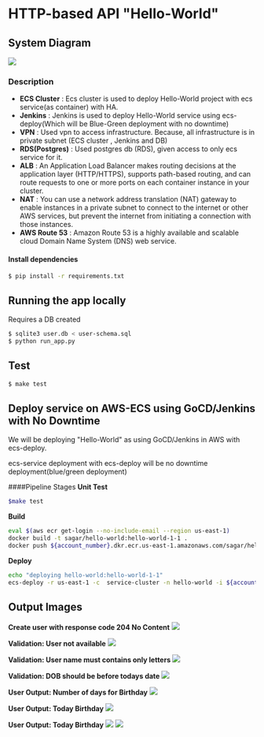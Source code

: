 # HTTP-based API "Hello-World"

## System Diagram
![](https://github.com/sagar-babar/Hello-World/blob/master/output-images/system-diagram.png)

### Description

- **ECS Cluster**      : Ecs cluster is used to deploy Hello-World project with ecs service(as container) with HA.
- **Jenkins**             : Jenkins is used to deploy Hello-World service using ecs-deploy(Which will be Blue-Green deployment with no downtime)
- **VPN**                   : Used vpn to access infrastructure. Because, all infrastructure is in private subnet (ECS cluster , Jenkins and DB)
- **RDS(Postgres)** : Used postgres db (RDS), given access to only ecs service for it.
- **ALB**                   : An Application Load Balancer makes routing decisions at the application layer (HTTP/HTTPS), supports path-based routing, and can                                       route  requests to one or more ports on each container instance in your cluster.
- **NAT**                   : You can use a network address translation (NAT) gateway to enable instances in a private subnet to connect to the internet or other AWS                               services, but prevent the internet from initiating a connection with those instances.
- **AWS Route 53**  : Amazon Route 53 is a highly available and scalable cloud Domain Name System (DNS) web service.

#### Install dependencies
```bash
$ pip install -r requirements.txt
```

## Running the app locally
Requires a DB created
```bash
$ sqlite3 user.db < user-schema.sql
$ python run_app.py
```

## Test
```bash
$ make test
```


## Deploy service on AWS-ECS using GoCD/Jenkins with No Downtime

We will be deploying "Hello-World" as using GoCD/Jenkins in AWS with ecs-deploy.

ecs-service deployment with ecs-deploy will be no downtime deployment(blue/green deployment)

####Pipeline Stages
**Unit Test**
```bash
$make test
```
**Build**
```bash
eval $(aws ecr get-login --no-include-email --region us-east-1)
docker build -t sagar/hello-world:hello-world-1-1 .
docker push ${account_number}.dkr.ecr.us-east-1.amazonaws.com/sagar/hello-world:hello-world-1-1
```
**Deploy**
```bash
echo "deploying hello-world:hello-world-1-1"
ecs-deploy -r us-east-1 -c  service-cluster -n hello-world -i ${account_number}.dkr.ecr.us-east-1.amazonaws.com/sagar/hello-world:hello-world-1-1 --aws-instance-profile -t 240
```

## Output Images

**Create user with response code 204 No Content**
![](https://github.com/sagar-babar/Hello-World/blob/master/output-images/1.png)

**Validation: User not available**
![](https://github.com/sagar-babar/Hello-World/blob/master/output-images/7.png)

**Validation: User name must contains only letters**
![](https://github.com/sagar-babar/Hello-World/blob/master/output-images/2.png)

**Validation: DOB should be before todays date**
![](https://github.com/sagar-babar/Hello-World/blob/master/output-images/3.png)

**User Output: Number of days for Birthday**
![](https://github.com/sagar-babar/Hello-World/blob/master/output-images/4.png)

**User Output: Today Birthday**
![](https://github.com/sagar-babar/Hello-World/blob/master/output-images/5.png)

**User Output: Today Birthday**
![](https://github.com/sagar-babar/Hello-World/blob/master/output-images/5.png)
![](https://github.com/sagar-babar/Hello-World/blob/master/output-images/6.png)
